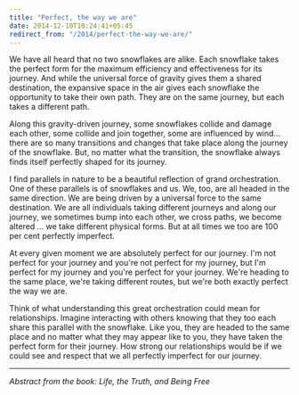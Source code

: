 ```yaml
---
title: "Perfect, the way we are"
date: 2014-12-10T10:24:41+05:45
redirect_from: "/2014/perfect-the-way-we-are/"
---
```


We have all heard that no two snowflakes are alike. Each snowflake takes the perfect form for the maximum efficiency and effectiveness for its journey. And while the universal force of gravity gives them a shared destination, the expansive space in the air gives each snowflake the opportunity to take their own path. They are on the same journey, but each takes a different path.

Along this gravity-driven journey, some snowflakes collide and damage each other, some collide and join together, some are influenced by wind... there are so many transitions and changes that take place along the journey of the snowflake. But, no matter what the transition, the snowflake always finds itself perfectly shaped for its journey.

I find parallels in nature to be a beautiful reflection of grand orchestration. One of these parallels is of snowflakes and us. We, too, are all headed in the same direction. We are being driven by a universal force to the same destination. We are all individuals taking different journeys and along our journey, we sometimes bump into each other, we cross paths, we become altered ... we take different physical forms. But at all times we too are 100 per cent perfectly imperfect.

At every given moment we are absolutely perfect for our journey. I'm not perfect for your journey and you're not perfect for my journey, but I'm perfect for my journey and you're perfect for your journey. We're heading to the same place, we're taking different routes, but we're both exactly perfect the way we are.

Think of what understanding this great orchestration could mean for relationships. Imagine interacting with others knowing that they too each share this parallel with the snowflake. Like you, they are headed to the same place and no matter what they may appear like to you, they have taken the perfect form for their journey. How strong our relationships would be if we could see and respect that we all perfectly imperfect for our journey.

---

*Abstract from the book: Life, the Truth, and Being Free*

